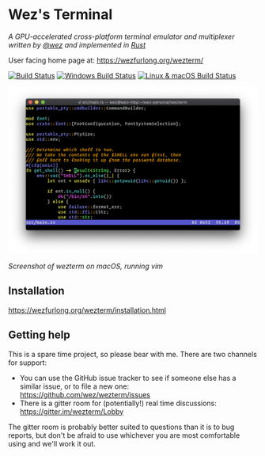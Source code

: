 # Wez's Terminal

*A GPU-accelerated cross-platform terminal emulator and multiplexer written by <a href="https://github.com/wez/">@wez</a> and implemented in <a href="https://www.rust-lang.org/">Rust</a>*

User facing home page at: https://wezfurlong.org/wezterm/

[![Build Status](https://dev.azure.com/wez0658/wezterm/_apis/build/status/wez.wezterm?branchName=master)](https://dev.azure.com/wez0658/wezterm/_build/latest?definitionId=1&branchName=master)
[![Windows Build Status](https://github.com/wez/wezterm/workflows/windows/badge.svg)](https://github.com/wez/wezterm/actions?workflow=windows)
[![Linux &amp; macOS Build Status](https://github.com/wez/wezterm/workflows/posix/badge.svg)](https://github.com/wez/wezterm/actions?workflow=posix)

![Screenshot](docs/screenshots/two.png)

*Screenshot of wezterm on macOS, running vim*

## Installation

https://wezfurlong.org/wezterm/installation.html

## Getting help

This is a spare time project, so please bear with me.  There are two channels for support:

* You can use the GitHub issue tracker to see if someone else has a similar issue, or to file a new one: https://github.com/wez/wezterm/issues
* There is a gitter room for (potentially!) real time discussions: https://gitter.im/wezterm/Lobby

The gitter room is probably better suited to questions than it is to bug
reports, but don't be afraid to use whichever you are most comfortable using
and we'll work it out.
